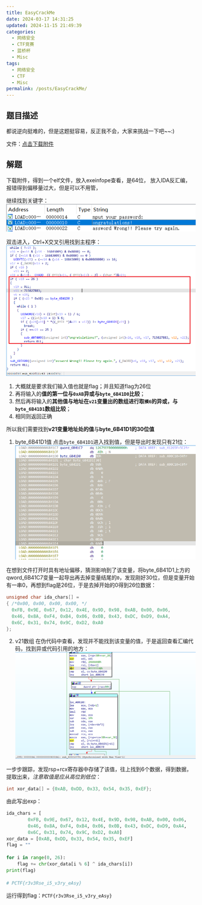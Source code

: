 ```yaml
---
title: EasyCrackMe
date: 2024-03-17 14:31:25
updated: 2024-11-15 21:49:39
categories:
  - 网络安全
  - CTF竞赛
  - 蓝桥杯
  - Misc
tags:
  - 网络安全
  - CTF
  - Misc
permalink: /posts/EasyCrackMe/
---
```

## 题目描述
都说逆向挺难的，但是这题挺容易，反正我不会，大家来挑战一下吧~~:)

文件：[点击下载附件](https://static2.ichunqiu.com/icq/resources/fileupload/phrackCTF/basic/easycrackme)

## 解题
下载附件，得到一个elf文件，放入exeinfope查看，是64位，
放入IDA反汇编，报错得到偏移量过大，但是可以不用管，

继续找到关键字：
![](EasyCrackMe/image-20240306142310823.png)

双击进入，Ctrl+X交叉引用找到主程序：
![](EasyCrackMe/image-20240306142436038.png)

1. 大概就是要求我们输入值也就是flag；并且知道flag为26位
2. 再将输入的**值的第一位与`0xAB`异或与`byte_6B41D0`比较**；
3. 然后再将输入的**其他值与地址在`v21`变量出的数组进行取`模6`的异或，与`byte_6B41D1`数组比较**；
4. 相同则返回正确

所以我们需要找到**v21变量地址处的值**与**byte_6B41D1的30位值**

1. byte_6B41D1值
点击`byte_6B41D1`进入找到值，但是导出时发现只有21位：
![](EasyCrackMe/image-20240306143129040.png)

在想到文件打开时具有地址偏移，猜测影响到了该变量，将byte_6B41D1上方的qword_6B41C7变量一起导出再去掉变量结尾的`0`，发现刚好30位，但是变量开始有一串0，再想到flag是26位，于是去掉开始的0得到26位数据：

```c++
unsigned char ida_chars[] =
{ /*0x00, 0x00, 0x00, 0x00, */
  0xFB, 0x9E, 0x67, 0x12, 0x4E, 0x9D, 0x98, 0xAB, 0x00, 0x06, 
  0x46, 0x8A, 0xF4, 0xB4, 0x06, 0x0B, 0x43, 0xDC, 0xD9, 0xA4, 
  0x6C, 0x31, 0x74, 0x9C, 0xD2, 0xA0
};
```

2. v21数组
在伪代码中查看，发现并不能找到该变量的值，于是返回查看汇编代码，找到异或代码引用的地方：
![](EasyCrackMe/image-20240306143924504.png)

一步步跟踪，发现rsp+rcx寄存器中存储了该值，往上找到6个数据，得到数据，
提取出来，*注意取值是应从高位到低位*：
```c++
int xor_data[] = {0xAB, 0xDD, 0x33, 0x54, 0x35, 0xEF};
```

由此写出exp：
```python
ida_chars = [  
        0xFB, 0x9E, 0x67, 0x12, 0x4E, 0x9D, 0x98, 0xAB, 0x00, 0x06,  
        0x46, 0x8A, 0xF4, 0xB4, 0x06, 0x0B, 0x43, 0xDC, 0xD9, 0xA4,  
        0x6C, 0x31, 0x74, 0x9C, 0xD2, 0xA0]  
xor_data = [0xAB, 0xDD, 0x33, 0x54, 0x35, 0xEF]  
flag = ""  
  
for i in range(0, 26):  
    flag += chr(xor_data[i % 6] ^ ida_chars[i])  
print(flag)

# PCTF{r3v3Rse_i5_v3ry_eAsy}
```
运行得到flag：`PCTF{r3v3Rse_i5_v3ry_eAsy}`
